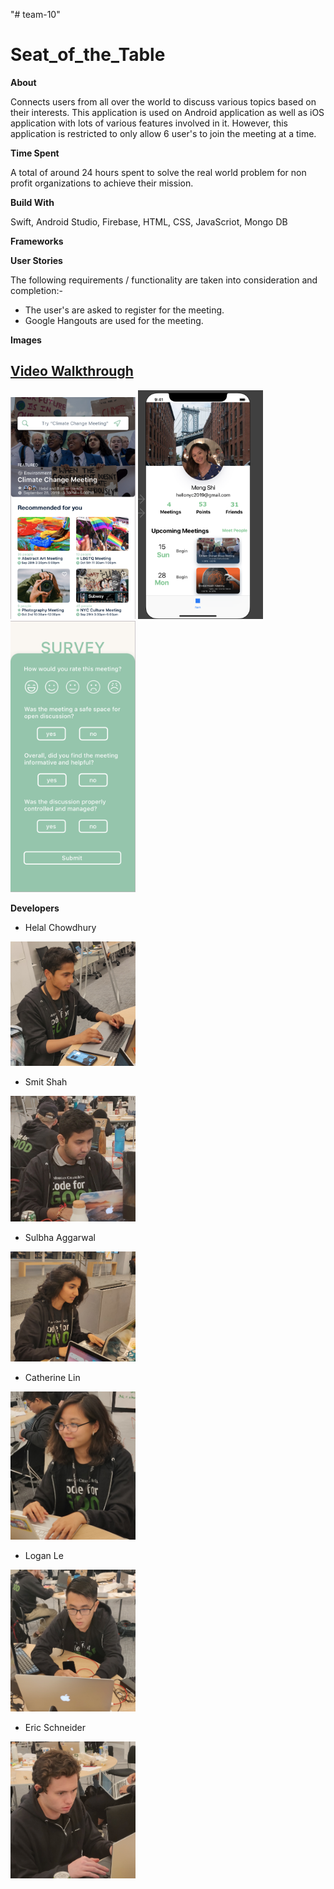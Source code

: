 "# team-10" 

# Seat_of_the_Table

**About** 

Connects users from all over the world to discuss various topics based on their interests. This application is used on Android application as well as iOS application with lots of various features involved in it. However, this application is restricted to only allow 6 user's to join the meeting at a time.

**Time Spent**

A total of around 24 hours spent to solve the real world problem for non profit organizations to achieve their mission.

**Build With** 

Swift, Android Studio, Firebase, HTML, CSS, JavaScriot, Mongo DB

**Frameworks** 

**User Stories** 

The following requirements / functionality are taken into consideration and completion:-

- The user's are asked to register for the meeting.
- Google Hangouts are used for the meeting. 
 
**Images** 

 ## [Video Walkthrough](https://drive.google.com/file/d/15Emb15vuooPL-Ng8_mLbU2g3ckXF1Lmp/view?usp=sharing)
<div style="display: inline-block;">
  <img src="https://github.com/jerseycity19/team-10/blob/master/filter.png"  width="200">
  <img src="https://github.com/jerseycity19/team-10/blob/master/pro.png"  width="200">
 <img src="https://github.com/jerseycity19/team-10/blob/master/survey.png"  width="200">
 <!-- <img src="assets/"  width="295"> -->
  <!-- <img src="assets/"  width="400"> -->
</div><br/>

**Developers**

- Helal Chowdhury 

<div style="display: inline-block;">
  <img src="https://github.com/jerseycity19/team-10/blob/master/Helal%20Chowdhury%20.jpg"  width="200">
 <!-- <img src="assets/"  width="295"> -->
  <!-- <img src="assets/"  width="400"> -->
</div><br/>

- Smit Shah 

<div style="display: inline-block;">
  <img src="https://github.com/jerseycity19/team-10/blob/master/Smit%20Shah.jpg"  width="200">
 <!-- <img src="assets/"  width="295"> -->
  <!-- <img src="assets/"  width="400"> -->
</div><br/>

- Sulbha Aggarwal 

<div style="display: inline-block;">
  <img src="https://github.com/jerseycity19/team-10/blob/master/Sulbha%20Aggarwal.jpg"  width="200">
 <!-- <img src="assets/"  width="295"> -->
  <!-- <img src="assets/"  width="400"> -->
</div><br/>

- Catherine Lin 

<div style="display: inline-block;">
  <img src="https://github.com/jerseycity19/team-10/blob/master/Catherine%20Lin.jpg"  width="200">
 <!-- <img src="assets/"  width="295"> -->
  <!-- <img src="assets/"  width="400"> -->
</div><br/>

- Logan Le 

<div style="display: inline-block;">
  <img src="https://github.com/jerseycity19/team-10/blob/master/Logan%20Le%20.jpg"  width="200">
 <!-- <img src="assets/"  width="295"> -->
  <!-- <img src="assets/"  width="400"> -->
</div><br/>

- Eric Schneider 

<div style="display: inline-block;">
  <img src="https://github.com/jerseycity19/team-10/blob/master/Eric%20Schneider.jpg"  width="200">
 <!-- <img src="assets/"  width="295"> -->
  <!-- <img src="assets/"  width="400"> -->
</div><br/>

